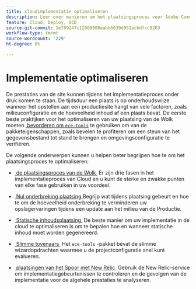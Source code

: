 ```yaml
---
title: cloudimplementatie optimaliseren
description: Leer over manieren om het plaatsingsproces voor Adobe Commerce op de projecten van de wolkeninfrastructuur te optimaliseren, met inbegrip van het verminderen van onderbreking, statische inhoudsplaatsing, op scenario-gebaseerde plaatsing, en slimme tovenaars.
feature: Cloud, Deploy, SCD
source-git-commit: 1e789247c12009908eabb6039d951acbdfcc9263
workflow-type: tm+mt
source-wordcount: '229'
ht-degree: 0%

---
```


# Implementatie optimaliseren

De prestaties van de site kunnen tijdens het implementatieproces onder druk komen te staan. De tijdsduur een plaats is op onderhoudswijze wanneer het opstellen aan een productiesite hangt van vele factoren, zoals milieuconfiguratie en de hoeveelheid inhoud af een plaats bevat. De eerste beste praktijken voor het optimaliseren van uw plaatsing van de Wolk moeten [&#x200B; bevorderen om `ece-tools`](../dev-tools/install-package.md) te gebruiken om van de pakketeigenschappen, zoals bevelen te profiteren om een steun van het gegevensbestand tot stand te brengen en omgevingsconfiguratie te verifiëren.

De volgende onderwerpen kunnen u helpen beter begrijpen hoe te om het plaatsingsproces te optimaliseren:

- [&#x200B; de plaatsingsproces van de Wolk &#x200B;](process.md)
Er zijn drie fasen in het implementatieproces van Cloud en u kunt de sterke en zwakke punten van elke fase gebruiken in uw voordeel.

- [&#x200B; Nul onderbreking plaatsing &#x200B;](reduce-downtime.md)
Begrijp wat tijdens plaatsing gebeurt en hoe te om de hoeveelheid onderbreking te verminderen uw opslagervaringen tijdens een update aan het milieu van de Productie.

- [&#x200B; Statische inhoudsplaatsing &#x200B;](static-content.md)
De beste manier om uw implementatie in de cloud te optimaliseren is om te bepalen hoe en wanneer statische inhoud moet worden gegenereerd.

- [&#x200B; Slimme tovenaars &#x200B;](smart-wizards.md)
Het `ece-tools` -pakket bevat de slimme wizardopdrachten waarmee u de projectconfiguratie snel kunt evalueren.

- [&#x200B; plaatsingen van het Spoor met New Relic &#x200B;](../monitor/track-deployments.md)
Gebruik de New Relic-service om implementatiegebeurtenissen te controleren en de gevolgen van de implementatie voor de algehele prestaties te analyseren.
